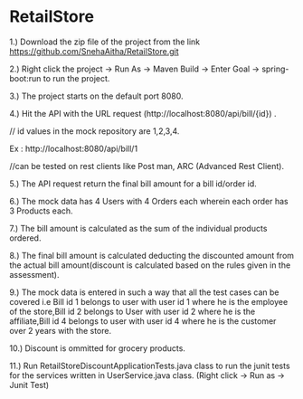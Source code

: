 # RetailStore

1.) Download the zip file of the project from the link https://github.com/SnehaAitha/RetailStore.git

2.) Right click the project -> Run As -> Maven Build -> Enter Goal -> spring-boot:run  to run the project.

3.) The project starts on the default port 8080.

4.) Hit the API with the URL request (http://localhost:8080/api/bill/{id}) .

// id values in the mock repository are 1,2,3,4. 

Ex : http://localhost:8080/api/bill/1

//can be tested on rest clients like Post man, ARC (Advanced Rest Client).

5.) The API request return the final bill amount for a bill id/order id.

6.) The mock data has 4 Users with 4 Orders each wherein each order has 3 Products each.

7.) The bill amount is calculated as the sum of the individual products ordered.

8.) The final bill amount is calculated deducting the discounted amount from the actual bill amount(discount is calculated based on the rules given in the assessment).

9.) The mock data is entered in such a way that all the test cases can be covered i.e Bill id 1 belongs to user with user id 1 where he is the employee of the store,Bill id 2 belongs to User with user id 2 where he is the affiliate,Bill id 4 belongs to user with user id 4 where he is the customer over 2 years with the store.

10.) Discount is ommitted for grocery products.

11.) Run RetailStoreDiscountApplicationTests.java class to run the junit tests for the services written in UserService.java class.
(Right click -> Run as -> Junit Test)

